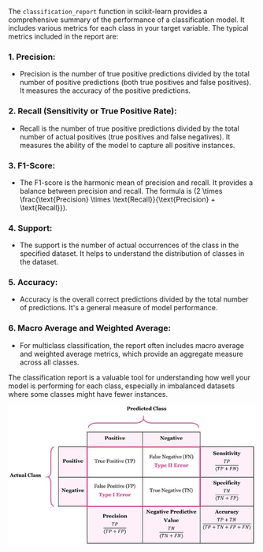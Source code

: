 The `classification_report` function in scikit-learn provides a comprehensive summary of the performance of a classification model. It includes various metrics for each class in your target variable. The typical metrics included in the report are:

### 1. Precision:
   - Precision is the number of true positive predictions divided by the total number of positive predictions (both true positives and false positives). It measures the accuracy of the positive predictions.

### 2. Recall (Sensitivity or True Positive Rate):
   - Recall is the number of true positive predictions divided by the total number of actual positives (true positives and false negatives). It measures the ability of the model to capture all positive instances.

### 3. F1-Score:
   - The F1-score is the harmonic mean of precision and recall. It provides a balance between precision and recall. The formula is \(2 \times \frac{\text{Precision} \times \text{Recall}}{\text{Precision} + \text{Recall}}\).

### 4. Support:
   - The support is the number of actual occurrences of the class in the specified dataset. It helps to understand the distribution of classes in the dataset.

### 5. Accuracy:
   - Accuracy is the overall correct predictions divided by the total number of predictions. It's a general measure of model performance.

### 6. Macro Average and Weighted Average:
   - For multiclass classification, the report often includes macro average and weighted average metrics, which provide an aggregate measure across all classes.

The classification report is a valuable tool for understanding how well your model is performing for each class, especially in imbalanced datasets where some classes might have fewer instances.

![Alt Text](classification_report.jpg)
